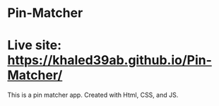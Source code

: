 ﻿# Pin-Matcher
# Live site: https://khaled39ab.github.io/Pin-Matcher/

This is a pin matcher app. Created with Html, CSS, and JS.
